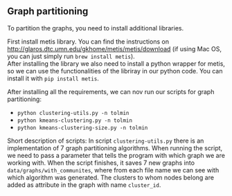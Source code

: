 ## Graph partitioning
To partition the graphs, you need to install additional libraries.

First install metis library. You can find the instructions on http://glaros.dtc.umn.edu/gkhome/metis/metis/download (if using Mac OS, you can just simply run `brew install metis`).<br>
After installing the library we also need to install a python wrapper for metis, so we can use the functionalities of the libriray in our python code. You can install it with `pip install metis`.

After installing all the requirements, we can nov run our scripts for graph partitioning:
* `python clustering-utils.py -n tolmin`
* `python kmeans-clustering.py -n tolmin`
* `python kmeans-clustering-size.py -n tolmin`

Short description of scripts:
In script `clustering-utils.py` there is an implementation of 7 graph partitioning algorithms. When running the script, we need to pass a parameter that tells the program with which graph we are working with. When the script finishes, it saves 7 new graphs into `data/graphs/with_communites`, where from each file name we can see with which algorithm was generated. The clusters to whom nodes belong are added as attribute in the graph with name `cluster_id`.